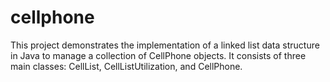 # cellphone
This project demonstrates the implementation of a linked list data structure in Java to manage a collection of CellPhone objects. It consists of three main classes: CellList, CellListUtilization, and CellPhone.
